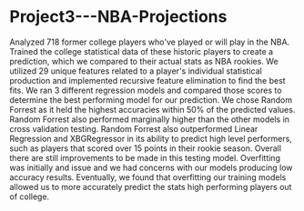 # Project3---NBA-Projections

Analyzed 718 former college players who've played or will play in the NBA.
Trained the college statistical data of these historic players to create a prediction, which we compared to their actual stats as NBA rookies.
We utilized 29 unique features related to a player's individual statistical production and implemented recursive feature elimination to find the best fits.
We ran 3 different regression models and compared those scores to determine the best performing model for our prediction.
We chose Random Forrest as it held the highest accuracies within 50% of the predicted values. Random Forrest also performed marginally higher than the other models in cross validation testing.
Random Forrest also outperformed Linear Regression and XBGRegressor in its ability to predict high level performers, such as players that scored over 15 points in their rookie season.
Overall there are still improvements to be made in this testing model. Overfitting was initially and issue and we had concerns with our models producing low accuracy results. Eventually, we found that overfitting our training models allowed us to more accurately predict the stats high performing players out of college.


